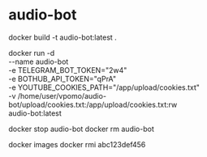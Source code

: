 # audio-bot

docker build -t audio-bot:latest .

docker run -d \
--name audio-bot \
-e TELEGRAM_BOT_TOKEN="2w4" \
-e BOTHUB_API_TOKEN="qPrA" \
-e YOUTUBE_COOKIES_PATH="/app/upload/cookies.txt" \
-v /home/user/vpomo/audio-bot/upload/cookies.txt:/app/upload/cookies.txt:rw \
audio-bot:latest

docker stop audio-bot
docker rm audio-bot

docker images
docker rmi abc123def456